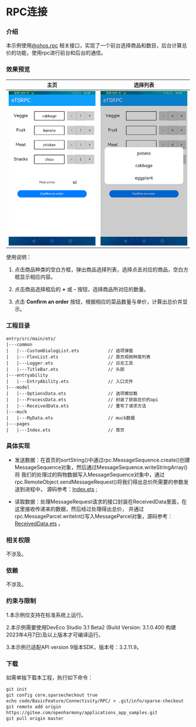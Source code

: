# RPC连接

### 介绍

本示例使用[@ohos.rpc](https://gitee.com/openharmony/docs/blob/master/zh-cn/application-dev/reference/apis-ipc-kit/js-apis-rpc.md) 相关接口，实现了一个前台选择商品和数目，后台计算总价的功能，使用rpc进行前台和后台的通信。

### 效果预览

|主页|选择列表|
|-----------------|----------------------|
|![](screenshots/device/main.png)|![](screenshots/device/flexlist.png)|

使用说明：

1. 点击商品种类的空白方框，弹出商品选择列表，选择点击对应的商品，空白方框显示相应内容。

2. 点击商品选择框后的 **+** 或  **-** 按钮，选择商品所对应的数量。

3. 点击 **Confirm an order** 按钮，根据相应的菜品数量与单价，计算出总价并显示。

### 工程目录
```
entry/src/main/ets/
|---common
|   |---CustomDialogList.ets           // 选项弹窗
|   |---FlexList.ets                   // 首页视频种类列表
|   |---Logger.ets                     // 日志工具
|   |---TitleBar.ets                   // 头部
|---entryability
|   |---EntryAbility.ets               // 入口文件
|---model
|   |---OptionsData.ets                // 选项懒加载
|   |---ProcessData.ets                // 封装了获取总价的api
|   |---ReceivedData.ets               // 重写了请求方法
|---muck
|   |---MyData.ets                     // muck数据
|---pages
|   |---Index.ets                      // 首页
```

### 具体实现

* 发送数据：在首页的sortString()中通过rpc.MessageSequence.create()创建MessageSequence对象，然后通过MessageSequence.writeStringArray()将
  我们的处理过的购物数据写入MessageSequence对象中，通过rpc.RemoteObject.sendMessageRequest()将我们得出总价所需要的参数发送到进程中，
  源码参考：[Index.ets](entry/src/main/ets/pages/Index.ets) ;

* 读取数据：处理MessageRequest请求的接口封装在ReceivedData里面，在这里接收传递来的数据，然后经过处理得出总价，
  并通过rpc.MessageParcel.writeInt()写入MessageParcel对象，源码参考：[ReceivedData.ets](entry/src/main/ets/model/ReceivedData.ets) 。

### 相关权限

不涉及。

### 依赖

不涉及。

### 约束与限制

1.本示例仅支持在标准系统上运行。

2.本示例需要使用DevEco Studio 3.1 Beta2 (Build Version: 3.1.0.400 构建 2023年4月7日)及以上版本才可编译运行。

3.本示例已适配API version 9版本SDK，版本号：3.2.11.9。

### 下载

如需单独下载本工程，执行如下命令：

```
git init
git config core.sparsecheckout true
echo code/BasicFeature/Connectivity/RPC/ > .git/info/sparse-checkout
git remote add origin https://gitee.com/openharmony/applications_app_samples.git
git pull origin master
```